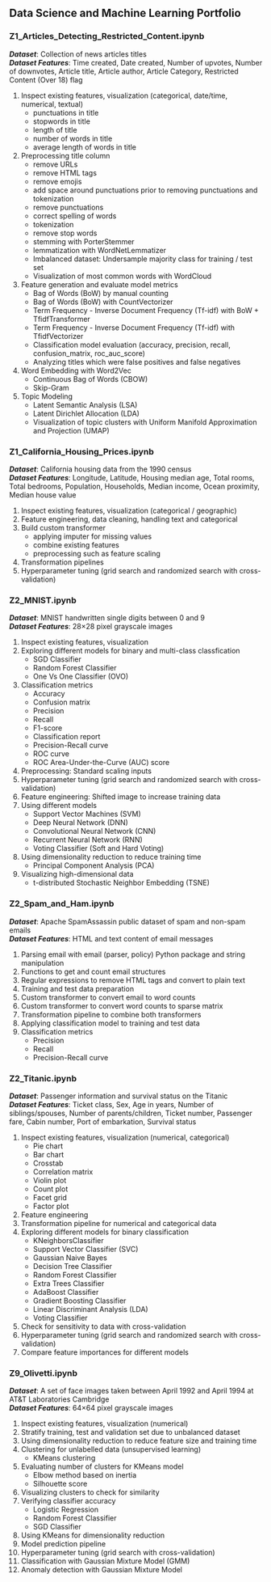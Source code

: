 ## Data Science and Machine Learning Portfolio

### Z1_Articles_Detecting_Restricted_Content.ipynb
***Dataset***: Collection of news articles titles<br>
***Dataset Features***: Time created, Date created, Number of upvotes, Number of downvotes, Article title, Article author, Article Category, Restricted Content (Over 18) flag
1) Inspect existing features, visualization (categorical, date/time, numerical, textual)
   - punctuations in title
   - stopwords in title
   - length of title
   - number of words in title
   - average length of words in title
2) Preprocessing title column
   - remove URLs
   - remove HTML tags
   - remove emojis
   - add space around punctuations prior to removing punctuations and tokenization
   - remove punctuations
   - correct spelling of words
   - tokenization
   - remove stop words
   - stemming with PorterStemmer
   - lemmatization with WordNetLemmatizer
   - Imbalanced dataset: Undersample majority class for training / test set
   - Visualization of most common words with WordCloud
3) Feature generation and evaluate model metrics
   - Bag of Words (BoW) by manual counting
   - Bag of Words (BoW) with CountVectorizer
   - Term Frequency - Inverse Document Frequency (Tf-idf) with BoW + TfidfTransformer
   - Term Frequency - Inverse Document Frequency (Tf-idf) with TfidfVectorizer
   - Classification model evaluation (accuracy, precision, recall, confusion_matrix, roc_auc_score)
   - Analyzing titles which were false positives and false negatives
4) Word Embedding with Word2Vec
   - Continuous Bag of Words (CBOW)
   - Skip-Gram
5) Topic Modeling
   - Latent Semantic Analysis (LSA)
   - Latent Dirichlet Allocation (LDA)
   - Visualization of topic clusters with Uniform Manifold Approximation and Projection (UMAP)

### Z1_California_Housing_Prices.ipynb
***Dataset***: California housing data from the 1990 census<br>
***Dataset Features***: Longitude, Latitude, Housing median age, Total rooms, Total bedrooms, Population, Households, Median income, Ocean proximity, Median house value
1) Inspect existing features, visualization (categorical / geographic)
2) Feature engineering, data cleaning, handling text and categorical
3) Build custom transformer
   - applying imputer for missing values
   - combine existing features
   - preprocessing such as feature scaling
5) Transformation pipelines
6) Hyperparameter tuning (grid search and randomized search with cross-validation) 

### Z2_MNIST.ipynb
***Dataset***: MNIST handwritten single digits between 0 and 9<br>
***Dataset Features***: 28×28 pixel grayscale images
1) Inspect existing features, visualization
2) Exploring different models for binary and multi-class classfication
   - SGD Classifier
   - Random Forest Classifier
   - One Vs One Classifier (OVO)
3) Classification metrics 
   - Accuracy
   - Confusion matrix
   - Precision
   - Recall
   - F1-score
   - Classification report
   - Precision-Recall curve
   - ROC curve
   - ROC Area-Under-the-Curve (AUC) score
4) Preprocessing: Standard scaling inputs
5) Hyperparameter tuning (grid search and randomized search with cross-validation)
6) Feature engineering: Shifted image to increase training data
7) Using different models
   - Support Vector Machines (SVM)
   - Deep Neural Network (DNN)
   - Convolutional Neural Network (CNN)
   - Recurrent Neural Network (RNN)
   - Voting Classifier (Soft and Hard Voting)
8) Using dimensionality reduction to reduce training time
   - Principal Component Analysis (PCA)
9) Visualizing high-dimensional data
   - t-distributed Stochastic Neighbor Embedding (TSNE)

### Z2_Spam_and_Ham.ipynb
***Dataset***: Apache SpamAssassin public dataset of spam and non-spam emails<br>
***Dataset Features***: HTML and text content of email messages
1) Parsing email with email (parser, policy) Python package and string manipulation
2) Functions to get and count email structures
3) Regular expressions to remove HTML tags and convert to plain text
4) Training and test data preparation
5) Custom transformer to convert email to word counts
6) Custom transformer to convert word counts to sparse matrix
7) Transformation pipeline to combine both transformers
8) Applying classification model to training and test data
9) Classification metrics
   - Precision
   - Recall
   - Precision-Recall curve

### Z2_Titanic.ipynb
***Dataset***: Passenger information and survival status on the Titanic<br>
***Dataset Features***: Ticket class, Sex, Age in years, Number of siblings/spouses, Number of parents/children, Ticket number, Passenger fare, Cabin number, Port of embarkation, Survival status
1) Inspect existing features, visualization (numerical, categorical)
   - Pie chart
   - Bar chart
   - Crosstab
   - Correlation matrix
   - Violin plot
   - Count plot
   - Facet grid
   - Factor plot
2) Feature engineering
3) Transformation pipeline for numerical and categorical data
4) Exploring different models for binary classification
   - KNeighborsClassifier
   - Support Vector Classifier (SVC)
   - Gaussian Naive Bayes
   - Decision Tree Classifier
   - Random Forest Classifier
   - Extra Trees Classifier
   - AdaBoost Classifier
   - Gradient Boosting Classifier
   - Linear Discriminant Analysis (LDA)
   - Voting Classifier
5) Check for sensitivity to data with cross-validation
6) Hyperparameter tuning (grid search and randomized search with cross-validation)
7) Compare feature importances for different models

### Z9_Olivetti.ipynb
***Dataset***: A set of face images taken between April 1992 and April 1994 at AT&T Laboratories Cambridge<br>
***Dataset Features***: 64×64 pixel grayscale images
1) Inspect existing features, visualization (numerical)
2) Stratify training, test and validation set due to unbalanced dataset
3) Using dimensionality reduction to reduce feature size and training time
4) Clustering for unlabelled data (unsupervised learning)
   - KMeans clustering
5) Evaluating number of clusters for KMeans model
   - Elbow method based on inertia
   - Silhouette score 
6) Visualizing clusters to check for similarity
7) Verifying classifier accuracy
   - Logistic Regression
   - Random Forest Classifier
   - SGD Classifier
8) Using KMeans for dimensionality reduction
9) Model prediction pipeline
10) Hyperparameter tuning (grid search with cross-validation)
11) Classification with Gaussian Mixture Model (GMM) 
12) Anomaly detection with Gaussian Mixture Model

